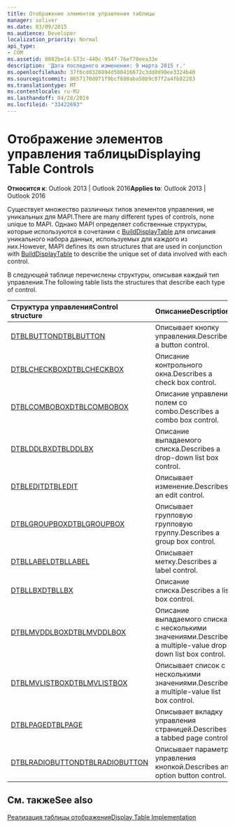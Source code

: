 ```yaml
---
title: Отображение элементов управления таблицы
manager: soliver
ms.date: 03/09/2015
ms.audience: Developer
localization_priority: Normal
api_type:
- COM
ms.assetid: 0882be14-573c-440c-954f-76ef70eea33e
description: 'Дата последнего изменения: 9 марта 2015 г.'
ms.openlocfilehash: 37f6cd0320894d500416672c3dd0d90ee3324b40
ms.sourcegitcommit: 8657170d071f9bcf680aba50b9c07f2a4fb82283
ms.translationtype: MT
ms.contentlocale: ru-RU
ms.lasthandoff: 04/28/2019
ms.locfileid: "33422693"
---
```

# <a name="displaying-table-controls"></a><span data-ttu-id="5943f-103">Отображение элементов управления таблицы</span><span class="sxs-lookup"><span data-stu-id="5943f-103">Displaying Table Controls</span></span>

  
  
<span data-ttu-id="5943f-104">**Относится к**: Outlook 2013 | Outlook 2016</span><span class="sxs-lookup"><span data-stu-id="5943f-104">**Applies to**: Outlook 2013 | Outlook 2016</span></span> 
  
<span data-ttu-id="5943f-105">Существует множество различных типов элементов управления, не уникальных для MAPI.</span><span class="sxs-lookup"><span data-stu-id="5943f-105">There are many different types of controls, none unique to MAPI.</span></span> <span data-ttu-id="5943f-106">Однако MAPI определяет собственные структуры, которые используются в сочетании с [BuildDisplayTable](builddisplaytable.md) для описания уникального набора данных, используемых для каждого из них.</span><span class="sxs-lookup"><span data-stu-id="5943f-106">However, MAPI defines its own structures that are used in conjunction with [BuildDisplayTable](builddisplaytable.md) to describe the unique set of data involved with each control.</span></span> 
  
<span data-ttu-id="5943f-107">В следующей таблице перечислены структуры, описывая каждый тип управления.</span><span class="sxs-lookup"><span data-stu-id="5943f-107">The following table lists the structures that describe each type of control.</span></span> 
  
|<span data-ttu-id="5943f-108">**Структура управления**</span><span class="sxs-lookup"><span data-stu-id="5943f-108">**Control structure**</span></span>|<span data-ttu-id="5943f-109">**Описание**</span><span class="sxs-lookup"><span data-stu-id="5943f-109">**Description**</span></span>|
|:-----|:-----|
|[<span data-ttu-id="5943f-110">DTBLBUTTON</span><span class="sxs-lookup"><span data-stu-id="5943f-110">DTBLBUTTON</span></span>](dtblbutton.md) <br/> |<span data-ttu-id="5943f-111">Описывает кнопку управления.</span><span class="sxs-lookup"><span data-stu-id="5943f-111">Describes a button control.</span></span>  <br/> |
|[<span data-ttu-id="5943f-112">DTBLCHECKBOX</span><span class="sxs-lookup"><span data-stu-id="5943f-112">DTBLCHECKBOX</span></span>](dtblcheckbox.md) <br/> |<span data-ttu-id="5943f-113">Описание контрольного окна.</span><span class="sxs-lookup"><span data-stu-id="5943f-113">Describes a check box control.</span></span>  <br/> |
|[<span data-ttu-id="5943f-114">DTBLCOMBOBOX</span><span class="sxs-lookup"><span data-stu-id="5943f-114">DTBLCOMBOBOX</span></span>](dtblcombobox.md) <br/> |<span data-ttu-id="5943f-115">Описание управления полем со combo.</span><span class="sxs-lookup"><span data-stu-id="5943f-115">Describes a combo box control.</span></span>  <br/> |
|[<span data-ttu-id="5943f-116">DTBLDDLBX</span><span class="sxs-lookup"><span data-stu-id="5943f-116">DTBLDDLBX</span></span>](dtblddlbx.md) <br/> |<span data-ttu-id="5943f-117">Описание выпадаемого списка.</span><span class="sxs-lookup"><span data-stu-id="5943f-117">Describes a drop-down list box control.</span></span>  <br/> |
|[<span data-ttu-id="5943f-118">DTBLEDIT</span><span class="sxs-lookup"><span data-stu-id="5943f-118">DTBLEDIT</span></span>](dtbledit.md) <br/> |<span data-ttu-id="5943f-119">Описывает изменение.</span><span class="sxs-lookup"><span data-stu-id="5943f-119">Describes an edit control.</span></span>  <br/> |
|[<span data-ttu-id="5943f-120">DTBLGROUPBOX</span><span class="sxs-lookup"><span data-stu-id="5943f-120">DTBLGROUPBOX</span></span>](dtblgroupbox.md) <br/> |<span data-ttu-id="5943f-121">Описывает групповую групповую группу.</span><span class="sxs-lookup"><span data-stu-id="5943f-121">Describes a group box control.</span></span>  <br/> |
|[<span data-ttu-id="5943f-122">DTBLLABEL</span><span class="sxs-lookup"><span data-stu-id="5943f-122">DTBLLABEL</span></span>](dtbllabel.md) <br/> |<span data-ttu-id="5943f-123">Описывает метку.</span><span class="sxs-lookup"><span data-stu-id="5943f-123">Describes a label control.</span></span>  <br/> |
|[<span data-ttu-id="5943f-124">DTBLLBX</span><span class="sxs-lookup"><span data-stu-id="5943f-124">DTBLLBX</span></span>](dtbllbx.md) <br/> |<span data-ttu-id="5943f-125">Описание списка.</span><span class="sxs-lookup"><span data-stu-id="5943f-125">Describes a list box control.</span></span>  <br/> |
|[<span data-ttu-id="5943f-126">DTBLMVDDLBOX</span><span class="sxs-lookup"><span data-stu-id="5943f-126">DTBLMVDDLBOX</span></span>](dtblmvddlbox.md) <br/> |<span data-ttu-id="5943f-127">Описание выпадаемого списка с несколькими значениями.</span><span class="sxs-lookup"><span data-stu-id="5943f-127">Describes a multiple-value drop-down list box control.</span></span>  <br/> |
|[<span data-ttu-id="5943f-128">DTBLMVLISTBOX</span><span class="sxs-lookup"><span data-stu-id="5943f-128">DTBLMVLISTBOX</span></span>](dtblmvlistbox.md) <br/> |<span data-ttu-id="5943f-129">Описывает список с несколькими значениями.</span><span class="sxs-lookup"><span data-stu-id="5943f-129">Describes a multiple-value list box control.</span></span>  <br/> |
|[<span data-ttu-id="5943f-130">DTBLPAGE</span><span class="sxs-lookup"><span data-stu-id="5943f-130">DTBLPAGE</span></span>](dtblpage.md) <br/> |<span data-ttu-id="5943f-131">Описывает вкладку управления страницей.</span><span class="sxs-lookup"><span data-stu-id="5943f-131">Describes a tabbed page control.</span></span>  <br/> |
|[<span data-ttu-id="5943f-132">DTBLRADIOBUTTON</span><span class="sxs-lookup"><span data-stu-id="5943f-132">DTBLRADIOBUTTON</span></span>](dtblradiobutton.md) <br/> |<span data-ttu-id="5943f-133">Описывает параметр управления кнопкой.</span><span class="sxs-lookup"><span data-stu-id="5943f-133">Describes an option button control.</span></span>  <br/> |
   
## <a name="see-also"></a><span data-ttu-id="5943f-134">См. также</span><span class="sxs-lookup"><span data-stu-id="5943f-134">See also</span></span>



[<span data-ttu-id="5943f-135">Реализация таблицы отображения</span><span class="sxs-lookup"><span data-stu-id="5943f-135">Display Table Implementation</span></span>](display-table-implementation.md)

